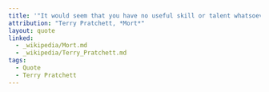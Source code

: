 ```yaml
---
title: '"It would seem that you have no useful skill or talent whatsoever," he said. "Have you thought of going into teaching?"'
attribution: "Terry Pratchett, *Mort*"
layout: quote
linked:
  - _wikipedia/Mort.md
  - _wikipedia/Terry_Pratchett.md
tags:
  - Quote
  - Terry Pratchett
---
```

